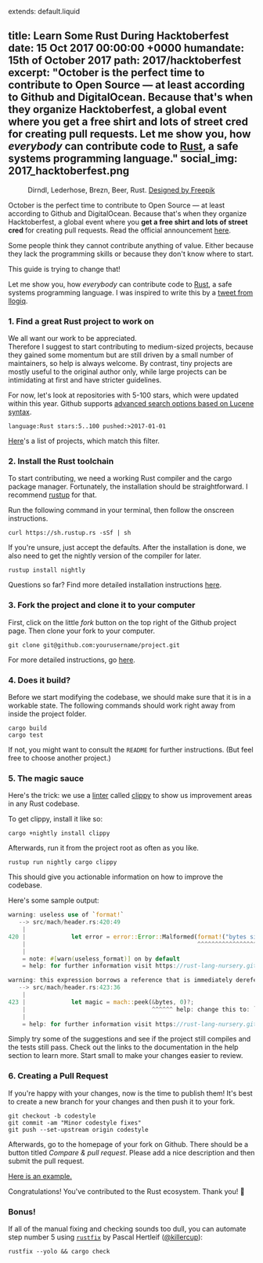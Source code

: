 extends: default.liquid

title:      Learn Some Rust During Hacktoberfest
date:       15 Oct 2017 00:00:00 +0000
humandate:  15th of October 2017
path:       2017/hacktoberfest
excerpt:    "October is the perfect time to contribute to Open Source &mdash; at least according to Github and DigitalOcean. Because that's when they organize Hacktoberfest, a global event where you get a free shirt and lots of street cred for creating pull requests. 
Let me show you, how *everybody* can contribute code to [Rust](https://www.rust-lang.org/), a safe systems programming language."
social_img: 2017_hacktoberfest.png
---

<figure>
   <object data="/img/posts/2017/hacktoberfest/hacktoberfest.svg" type="image/svg+xml"></object>
  <figcaption>
  Dirndl, Lederhose, Brezn, Beer, Rust.
  <a href="http://www.freepik.com/free-vector/food-and-items-for-the-oktoberfest-festival_911290.htm">Designed by Freepik</a>
  </figcaption>
</figure


October is the perfect time to contribute to Open Source &mdash; at least according to Github and DigitalOcean.
Because that's when they organize Hacktoberfest, a global event where you __get a free shirt and lots of street cred__ for creating pull requests. Read the official announcement [here](https://hacktoberfest.digitalocean.com/).

Some people think they cannot contribute anything of value. Either because they lack the programming skills or because they don't know where to start.

This guide is trying to change that!  

Let me show you, how *everybody* can contribute code to [Rust](https://www.rust-lang.org/), a safe systems programming language.
I was inspired to write this by a [tweet from llogiq](https://twitter.com/llogiq/status/915288482314178560).

### 1. Find a great Rust project to work on

We all want our work to be appreciated.  
Therefore I suggest to start contributing to medium-sized projects, because they gained some momentum but are still driven by a small number of maintainers, so help is always welcome. By contrast, tiny projects are mostly useful to the original author only, while large projects can be intimidating at first and have stricter guidelines.

For now, let's look at repositories with 5-100 stars, which were updated within this year.
Github supports [advanced search options based on Lucene syntax](https://help.github.com/articles/understanding-the-search-syntax/). 

```
language:Rust stars:5..100 pushed:>2017-01-01
```

[Here](https://github.com/search?q=language%3ARust+stars%3A5..100+pushed%3A%3E2017-01-01)'s a list of projects, which match this filter.

### 2. Install the Rust toolchain

To start contributing, we need a working Rust compiler and the cargo package manager.
Fortunately, the installation should be straightforward.
I recommend [rustup](https://rustup.rs/) for that.

Run the following command in your terminal, then follow the onscreen instructions.

```
curl https://sh.rustup.rs -sSf | sh
```

If you're unsure, just accept the defaults.
After the installation is done, we also need to get the nightly version of the compiler for later.

```
rustup install nightly
```

Questions so far? Find more detailed installation instructions [here](http://asquera.de/blog/2017-03-03/setting-up-a-rust-devenv/).

### 3. Fork the project and clone it to your computer

First, click on the little *fork* button on the top right of the Github project page. Then clone your fork to your computer. 

```
git clone git@github.com:yourusername/project.git
```

For more detailed instructions, go [here](https://guides.github.com/activities/forking/).

### 4. Does it build?

Before we start modifying the codebase, we should make sure that it is in a workable state.
The following commands should work right away from inside the project folder.

```
cargo build
cargo test
```

If not, you might want to consult the `README` for further instructions. (But feel free to choose another project.)


### 5. The magic sauce

Here's the trick: we use a [linter](https://en.wikipedia.org/wiki/Lint_(software)) called [clippy](https://github.com/rust-lang-nursery/rust-clippy) to show us improvement areas in any Rust codebase.

To get clippy, install it like so:

```
cargo +nightly install clippy
```

Afterwards, run it from the project root as often as you like.

```
rustup run nightly cargo clippy
```

This should give you actionable information on how to improve the codebase.

Here's some sample output:

```rust
warning: useless use of `format!`
   --> src/mach/header.rs:420:49
    |
420 |             let error = error::Error::Malformed(format!("bytes size is smaller than an Mach-o header"));
    |                                                 ^^^^^^^^^^^^^^^^^^^^^^^^^^^^^^^^^^^^^^^^^^^^^^^^^^^^^^
    |
    = note: #[warn(useless_format)] on by default
    = help: for further information visit https://rust-lang-nursery.github.io/rust-clippy/v0.0.165/index.html#useless_format

warning: this expression borrows a reference that is immediately dereferenced by the compiler
   --> src/mach/header.rs:423:36
    |
423 |             let magic = mach::peek(&bytes, 0)?;
    |                                    ^^^^^^ help: change this to: `bytes`
    |
    = help: for further information visit https://rust-lang-nursery.github.io/rust-clippy/v0.0.165/index.html#needless_borrow
```

Simply try some of the suggestions and see if the project still compiles and the tests still pass.
Check out the links to the documentation in the help section to learn more.
Start small to make your changes easier to review.


### 6. Creating a Pull Request

If you're happy with your changes, now is the time to publish them!
It's best to create a new branch for your changes and then push it to your fork.

```
git checkout -b codestyle
git commit -am "Minor codestyle fixes"
git push --set-upstream origin codestyle
```

Afterwards, go to the homepage of your fork on Github.
There should be a button titled *Compare & pull request*.
Please add a nice description and then submit the pull request.

[Here is an example.](https://github.com/m4b/goblin/pull/55)

Congratulations! You've contributed to the Rust ecosystem. Thank you! 🎉

### Bonus!

If all of the manual fixing and checking sounds too dull, you can automate step number 5 using [`rustfix`](https://github.com/killercup/rustfix) by Pascal Hertleif ([@killercup](https://github.com/killercup/)):

```
rustfix --yolo && cargo check
```

